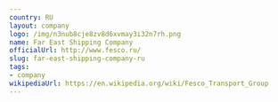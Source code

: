 ```yaml
---
country: RU
layout: company
logo: /img/n3nub8cje8zv8d6xvmay3i32n7rh.png
name: Far East Shipping Company
officialUrl: http://www.fesco.ru/
slug: far-east-shipping-company-ru
tags:
- company
wikipediaUrl: https://en.wikipedia.org/wiki/Fesco_Transport_Group
---
```

